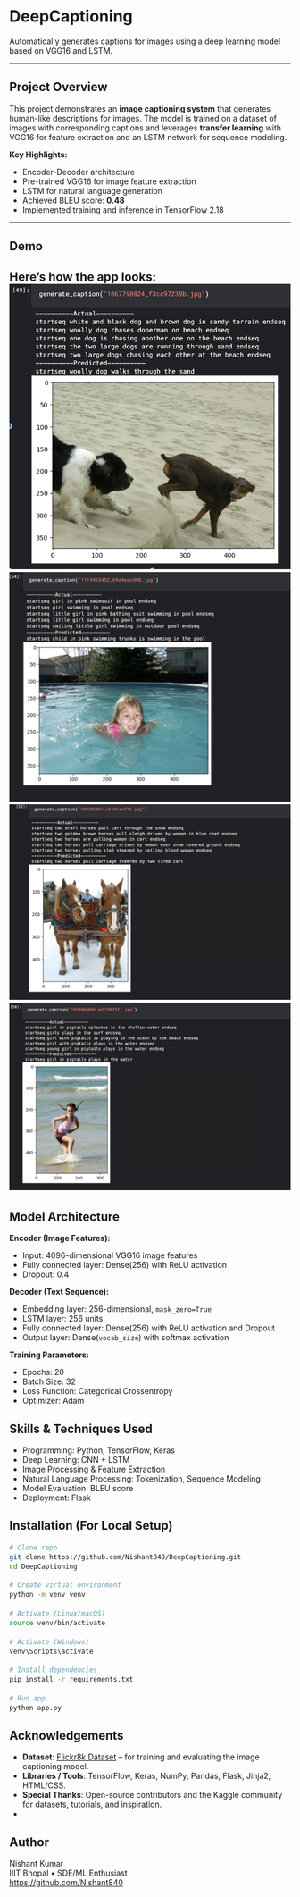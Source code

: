 # DeepCaptioning
Automatically generates captions for images using a deep learning model based on VGG16 and LSTM.

---

## Project Overview

This project demonstrates an **image captioning system** that generates human-like descriptions for images. The model is trained on a dataset of images with corresponding captions and leverages **transfer learning** with VGG16 for feature extraction and an LSTM network for sequence modeling.

**Key Highlights:**
- Encoder-Decoder architecture
- Pre-trained VGG16 for image feature extraction
- LSTM for natural language generation
- Achieved BLEU score: **0.48**
- Implemented training and inference in TensorFlow 2.18

---
## Demo

Here’s how the app looks:
![Demo 1](demo_image_caption/demo_caption1.png)  
![Demo 2](demo_image_caption/demo_caption2.png)
![Demo 3](demo_image_caption/demo_caption3.png)
![Demo 4](demo_image_caption/demo_caption4.png)
---

## Model Architecture

**Encoder (Image Features):**  
- Input: 4096-dimensional VGG16 image features  
- Fully connected layer: Dense(256) with ReLU activation  
- Dropout: 0.4  

**Decoder (Text Sequence):**  
- Embedding layer: 256-dimensional, `mask_zero=True`  
- LSTM layer: 256 units  
- Fully connected layer: Dense(256) with ReLU activation and Dropout  
- Output layer: Dense(`vocab_size`) with softmax activation  

**Training Parameters:**  
- Epochs: 20  
- Batch Size: 32  
- Loss Function: Categorical Crossentropy  
- Optimizer: Adam

## Skills & Techniques Used

- Programming: Python, TensorFlow, Keras  
- Deep Learning: CNN + LSTM  
- Image Processing & Feature Extraction  
- Natural Language Processing: Tokenization, Sequence Modeling  
- Model Evaluation: BLEU score  
- Deployment: Flask

## Installation (For Local Setup)

```bash
# Clone repo
git clone https://github.com/Nishant840/DeepCaptioning.git
cd DeepCaptioning

# Create virtual environment
python -m venv venv

# Activate (Linux/macOS)
source venv/bin/activate

# Activate (Windows)
venv\Scripts\activate

# Install dependencies
pip install -r requirements.txt

# Run app
python app.py
```
## Acknowledgements

- **Dataset**: [Flickr8k Dataset](https://www.kaggle.com/datasets/adityajn105/flickr8k) – for training and evaluating the image captioning model.  
- **Libraries / Tools**: TensorFlow, Keras, NumPy, Pandas, Flask, Jinja2, HTML/CSS.
- **Special Thanks**: Open-source contributors and the Kaggle community for datasets, tutorials, and inspiration.
- 
## Author

Nishant Kumar  
IIIT Bhopal • SDE/ML Enthusiast  
https://github.com/Nishant840

